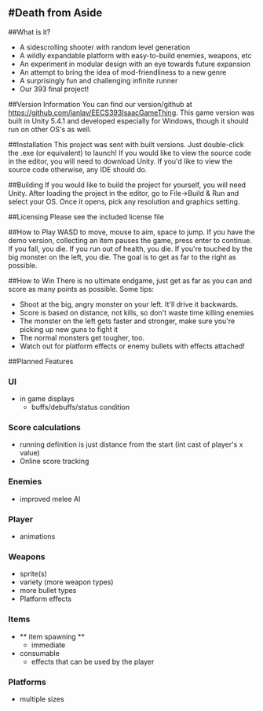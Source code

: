 #Death from Aside
----------------


##What is it?

- A sidescrolling shooter with random level generation
- A wildly expandable platform with easy-to-build enemies, weapons, etc
- An experiment in modular design with an eye towards future expansion
- An attempt to bring the idea of mod-friendliness to a new genre
- A surprisingly fun and challenging infinite runner
- Our 393 final project!

##Version Information
You can find our version/github at https://github.com/ianlav/EECS393IsaacGameThing. 
This game version was built in Unity 5.4.1 and developed especially for Windows, though it
should run on other OS's as well.

##Installation
This project was sent with built versions. Just double-click the .exe (or equivalent) to launch!
If you would like to view the source code in the editor, you  will need to download Unity. 
If you'd like to view the source code otherwise, any IDE should do.

##Building
If you would like to build the project for yourself, you will need Unity. After loading the
project in the editor, go to File->Build & Run and select your OS. Once it opens, pick any
resolution and graphics setting. 

##Licensing
Please see the included license file

##How to Play
WASD to move, mouse to aim, space to jump. If you have the demo version, collecting an item 
pauses the game, press enter to continue. If you fall, you die. If you run out of health, you
die. If you're touched by the big monster on the left, you die. The goal is to get as far to
the right as possible.

##How to Win
There is no ultimate endgame, just get as far as you can and score as many points as possible.
Some tips:

- Shoot at the big, angry monster on your left. It'll drive it backwards.
- Score is based on distance, not kills, so don't waste time killing enemies
- The monster on the left gets faster and stronger, make sure you're picking up new guns to fight it
- The normal monsters get tougher, too.
- Watch out for platform effects or enemy bullets with effects attached!


##Planned Features

### UI
- in game displays
  - buffs/debuffs/status condition

### Score calculations
- running definition is just distance from the start (int cast of player's x value)
- Online score tracking

### Enemies
- improved melee AI

### Player
- animations

### Weapons
- sprite(s)
- variety (more weapon types)
- more bullet types
- Platform effects

### Items
- ** item spawning **
  - immediate
- consumable
  - effects that can be used by the player

### Platforms
- multiple sizes
